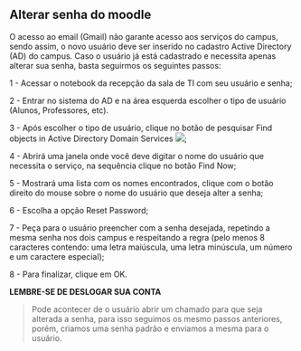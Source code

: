 ## Alterar senha do moodle

O acesso ao email (Gmail) não garante acesso aos serviços do campus, sendo assim, o novo usuário deve ser inserido no cadastro Active Directory (AD) do campus. Caso o usuário já está cadastrado e necessita apenas 
alterar sua senha, basta seguirmos os seguintes passos:

1 - Acessar o notebook da recepção da sala de TI com seu usuário e senha;

2 - Entrar no sistema do AD e na área esquerda escolher o tipo de usuário (Alunos, Professores, etc).

3 - Após escolher o tipo de usuário, clique no botão de pesquisar Find objects in Active Directory Domain Services ![](/..img/find.png);

4 - Abrirá uma janela onde você deve digitar o nome do usuário que necessita o serviço, na sequência clique no botão Find Now;

5 - Mostrará uma lista com os nomes encontrados, clique com o botão direito do mouse sobre o nome do usuário que deseja alter a senha;

6 - Escolha a opção Reset Password;

7 - Peça para o usuário preencher com a senha desejada, repetindo a mesma senha nos dois campus e respeitando a regra (pelo menos 8 caracteres contendo: uma letra maiúscula, uma letra minúscula, um número e um caractere especial);

8 - Para finalizar, clique em OK.

**LEMBRE-SE DE DESLOGAR SUA CONTA**



> Pode acontecer de o usuário abrir um chamado para que seja alterada a senha, para isso seguimos os mesmo passos anteriores, porém, criamos uma senha padrão e enviamos a mesma para o usuário.

